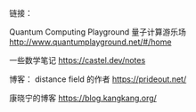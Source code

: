 链接：

Quantum Computing Playground 量子计算游乐场
http://www.quantumplayground.net/#/home

一些数学笔记 https://castel.dev/notes


博客：
distance field 的作者 https://prideout.net/

康晓宁的博客 https://blog.kangkang.org/


